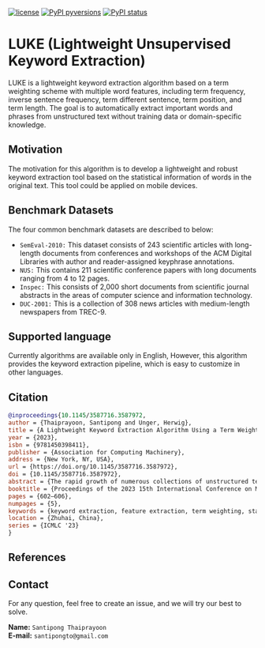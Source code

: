 [![license](https://img.shields.io/badge/License-MIT-brightgreen.svg)](https://github.com/santipongth/luke/blob/master/LICENSE)
[![PyPI pyversions](https://img.shields.io/pypi/pyversions/kex.svg)](https://github.com/santipongth/luke/)
[![PyPI status](https://img.shields.io/pypi/status/kex.svg)](https://github.com/santipongth/luke/)

# LUKE (Lightweight Unsupervised Keyword Extraction)
LUKE is a lightweight keyword extraction algorithm based on a term weighting scheme with multiple word features, including term frequency, inverse sentence frequency, term different sentence, term position, and term length. The goal is to automatically extract important words and phrases from unstructured text without training data or domain-specific knowledge.

## Motivation

The motivation for this algorithm is to develop a lightweight and robust keyword extraction tool based on the statistical information of words in the original text. This tool could be applied on mobile devices.

## Benchmark Datasets
The four common benchmark datasets are described to below:
- `SemEval-2010:` This dataset consists of 243 scientific articles with long-length documents from conferences and workshops of the ACM Digital Libraries with author and reader-assigned keyphrase annotations. 
- `NUS:` This contains 211 scientific conference papers with long documents ranging from 4 to 12 pages.
- `Inspec:` This consists of 2,000 short documents from scientific journal abstracts in the areas of computer science and information technology.
- `DUC-2001:` This is a collection of 308 news articles with medium-length newspapers from TREC-9.

## Supported language
Currently algorithms are available only in English, However, this algorithm provides the keyword extraction pipeline, which is easy to customize in other languages.

## Citation
```bibtex
@inproceedings{10.1145/3587716.3587972,
author = {Thaiprayoon, Santipong and Unger, Herwig},
title = {A Lightweight Keyword Extraction Algorithm Using a Term Weighting Scheme with Word Features},
year = {2023},
isbn = {9781450398411},
publisher = {Association for Computing Machinery},
address = {New York, NY, USA},
url = {https://doi.org/10.1145/3587716.3587972},
doi = {10.1145/3587716.3587972},
abstract = {The rapid growth of numerous collections of unstructured text increases the need to extract meaningful information. This paper proposes a new lightweight keyword extraction algorithm based on a term weighting scheme with multiple word features, including term frequency, inverse sentence frequency, term difference sentence, term position, and term length. The goal is to automatically extract important words and phrases from unstructured text without training data or domain-specific knowledge. The experimental results on several benchmark datasets show that the proposed algorithm significantly outperforms baseline and state-of-the-art approaches in terms of F1 scores.},
booktitle = {Proceedings of the 2023 15th International Conference on Machine Learning and Computing},
pages = {602–606},
numpages = {5},
keywords = {keyword extraction, feature extraction, term weighting, statistical model, unsupervised learning},
location = {Zhuhai, China},
series = {ICMLC '23}
}
```

## References
<!---
You can find several resources that were used for the creation of keywords

**Papers**:

* Sharma, P., & Li, Y. (2019). [Self-Supervised Contextual Keyword and Keyphrase Retrieval with Self-Labelling.](https://www.preprints.org/manuscript/201908.0073/download/final_file)

<b>In-depth journal paper at Information Sciences Journal</b>

Campos, R., Mangaravite, V., Pasquali, A., Jatowt, A., Jorge, A., Nunes, C. and Jatowt, A. (2020). YAKE! Keyword Extraction from Single Documents using Multiple Local Features. In Information Sciences Journal. Elsevier, Vol 509, pp 257-289. [pdf](https://doi.org/10.1016/j.ins.2019.09.013)
--->

## Contact

For any question, feel free to create an issue, and we will try our best to solve.

**Name:** `Santipong Thaiprayoon` \
**E-mail:** `santipongto@gmail.com`
